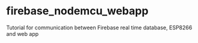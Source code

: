 # firebase_nodemcu_webapp
Tutorial for communication between Firebase real time database, ESP8266 and web app
